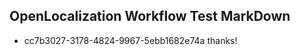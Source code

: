 ## OpenLocalization Workflow Test MarkDown
* cc7b3027-3178-4824-9967-5ebb1682e74a thanks!

<!--HONumber=Aug16_HO3-->


